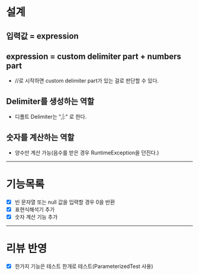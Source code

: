 # 설계
## 입력값 = expression
## expression = custom delimiter part + numbers part
- //로 시작하면 custom delimiter part가 있는 걸로 판단할 수 있다.

## Delimiter를 생성하는 역할
- 디폴트 Delimiter는 ",|:" 로 한다.

## 숫자를 계산하는 역할 
- 양수만 계산 가능(음수를 받은 경우 RuntimeException을 던진다.)

---

# 기능목록
- [X] 빈 문자열 또는 null 값을 입력할 경우 0을 반환
- [X] 표현식해석기 추가
- [X] 숫자 계산 기능 추가

--- 

# 리뷰 반영
- [X] 한가지 기능은 테스트 한개로 테스트(ParameterizedTest 사용)